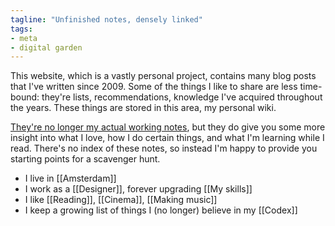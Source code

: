 ```yaml
---
tagline: "Unfinished notes, densely linked"
tags:
- meta
- digital garden
---
```

This website, which is a vastly personal project, contains many blog posts that I've written since 2009. Some of the things I like to share are less time-bound: they're lists, recommendations, knowledge I've acquired throughout the years. These things are stored in this area, my personal wiki.

[They're no longer my actual working notes](https://tech.lgbt/@zinzy/109762215863198767), but they do give you some more insight into what I love, how I do certain things, and what I'm learning while I read. There's no index of these notes, so instead I'm happy to provide you starting points for a scavenger hunt.

- I live in [[Amsterdam]]
- I work as a [[Designer]], forever upgrading [[My skills]]
- I like [[Reading]], [[Cinema]], [[Making music]]
- I keep a growing list of things I (no longer) believe in my [[Codex]]